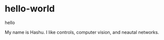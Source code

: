 # hello-world
hello
 
 
 My name is Hashu. I like controls, computer vision, and neautal networks. 
